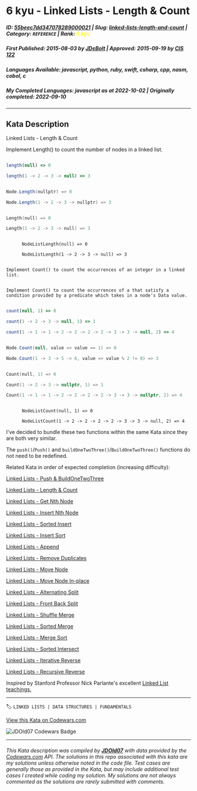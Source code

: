 # 6 kyu - Linked Lists - Length & Count

##### **ID**: [55beec7dd347078289000021](https://www.codewars.com/kata/55beec7dd347078289000021) | **Slug**: [linked-lists-length-and-count](https://www.codewars.com/kata/55beec7dd347078289000021) | **Category**: `REFERENCE` | **Rank**: <span style="color:yellow">6 kyu</span>

##### **First Published**: 2015-08-03 ***by*** [JDeBolt](https://www.codewars.com/users/JDeBolt) | **Approved**: 2015-09-19 ***by*** [CIS 122](https://www.codewars.com/users/CIS%20122)

##### **Languages Available**: javascript, python, ruby, swift, csharp, cpp, nasm, cobol, c

##### **My Completed Languages**: javascript ***as at*** 2022-10-02 | **Originally completed**: 2022-09-10

---

## Kata Description


Linked Lists - Length & Count



Implement Length() to count the number of nodes in a linked list.<br>

```javascript

length(null) => 0

length(1 -> 2 -> 3 -> null) => 3

```

```csharp

Node.Length(nullptr) => 0

Node.Length(1 -> 2 -> 3 -> nullptr) => 3

```

```cpp

Length(null) => 0

Length(1 -> 2 -> 3 -> null) => 3

```

```cobol

      NodeListLength(null) => 0

      NodeListLength(1 -> 2 -> 3 -> null) => 3

```

```if-not:csharp

Implement Count() to count the occurrences of an integer in a linked list.

```

```if:csharp

Implement Count() to count the occurrences of a that satisfy a condition provided by a predicate which takes in a node's Data value.

```

```javascript

count(null, 1) => 0

count(1 -> 2 -> 3 -> null, 1) => 1

count(1 -> 1 -> 1 -> 2 -> 2 -> 2 -> 2 -> 3 -> 3 -> null, 2) => 4

```

```csharp

Node.Count(null, value => value == 1) => 0

Node.Count(1 -> 3 -> 5 -> 6, value => value % 2 != 0) => 3

```

```cpp

Count(null, 1) => 0

Count(1 -> 2 -> 3 -> nullptr, 1) => 1

Count(1 -> 1 -> 1 -> 2 -> 2 -> 2 -> 2 -> 3 -> 3 -> nullptr, 2) => 4

```

```cobol

      NodeListCount(null, 1) => 0

      NodeListCount(1 -> 2 -> 2 -> 2 -> 2 -> 3 -> 3 -> null, 2) => 4

```



I've decided to bundle these two functions within the same Kata since they are both very similar.



The `push()`/`Push()` and `buildOneTwoThree()`/`BuildOneTwoThree()` functions do not need to be redefined.



Related Kata in order of expected completion (increasing difficulty):<br>

 <a href="http://www.codewars.com/kata/linked-lists-push-and-buildonetwothree">Linked Lists - Push & BuildOneTwoThree</a><br>

 <a href="http://www.codewars.com/kata/linked-lists-length-and-count">Linked Lists - Length & Count</a><br>

 <a href="http://www.codewars.com/kata/linked-lists-get-nth-node">Linked Lists - Get Nth Node</a><br>

<a href="http://www.codewars.com/kata/linked-lists-insert-nth-node">Linked Lists - Insert Nth Node</a><br>

<a href="http://www.codewars.com/kata/linked-lists-sorted-insert">Linked Lists - Sorted Insert</a><br>

<a href="http://www.codewars.com/kata/linked-lists-insert-sort">Linked Lists - Insert Sort</a><br>

<a href="http://www.codewars.com/kata/linked-lists-append">Linked Lists - Append</a><br>

<a href="http://www.codewars.com/kata/linked-lists-remove-duplicates">Linked Lists - Remove Duplicates</a><br>

<a href="http://www.codewars.com/kata/linked-lists-move-node">Linked Lists - Move Node</a><br>

<a href="http://www.codewars.com/kata/linked-lists-move-node-in-place">Linked Lists - Move Node In-place</a><br>

<a href="http://www.codewars.com/kata/linked-lists-alternating-split">Linked Lists - Alternating Split</a><br>

<a href="http://www.codewars.com/kata/linked-lists-front-back-split">Linked Lists - Front Back Split</a><br>

<a href="http://www.codewars.com/kata/linked-lists-shuffle-merge">Linked Lists - Shuffle Merge</a><br>

<a href="http://www.codewars.com/kata/linked-lists-sorted-merge">Linked Lists - Sorted Merge</a><br>

<a href="http://www.codewars.com/kata/linked-lists-merge-sort">Linked Lists - Merge Sort</a><br>

<a href="http://www.codewars.com/kata/linked-lists-sorted-intersect">Linked Lists - Sorted Intersect</a><br>

<a href="http://www.codewars.com/kata/linked-lists-iterative-reverse">Linked Lists - Iterative Reverse</a><br>

<a href="http://www.codewars.com/kata/linked-lists-recursive-reverse">Linked Lists - Recursive Reverse</a><br>



Inspired by Stanford Professor Nick Parlante's excellent [Linked List teachings.](http://cslibrary.stanford.edu/103/LinkedListBasics.pdf)

---


🏷 `LINKED LISTS | DATA STRUCTURES | FUNDAMENTALS`


[View this Kata on Codewars.com](https://www.codewars.com/kata/55beec7dd347078289000021)

![](https://www.codewars.com/users/jdold07/badges/large "JDOld07 Codewars Badge")

---

###### *This Kata description was compiled by [**JDOld07**](https://tpstech.dev) with data provided by the [Codewars.com](https://www.codewars.com) API.  The solutions in this repo associated with this kata are my solutions unless otherwise noted in the code file.  Test cases are generally those as provided in the Kata, but may include additional test cases I created while coding my solution.  My solutions are not always commented as the solutions are rarely submitted with comments.*
